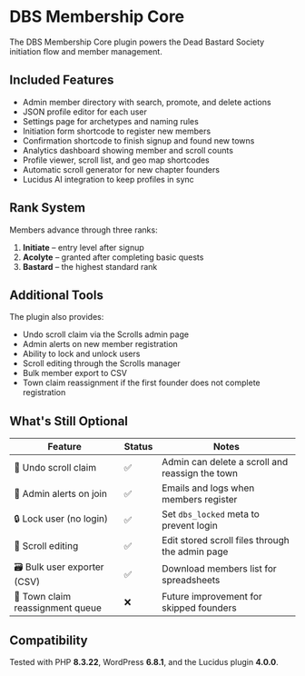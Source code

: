 # DBS Membership Core

The DBS Membership Core plugin powers the Dead Bastard Society initiation flow and member management.

## Included Features

- Admin member directory with search, promote, and delete actions
- JSON profile editor for each user
- Settings page for archetypes and naming rules
- Initiation form shortcode to register new members
- Confirmation shortcode to finish signup and found new towns
- Analytics dashboard showing member and scroll counts
- Profile viewer, scroll list, and geo map shortcodes
- Automatic scroll generator for new chapter founders
- Lucidus AI integration to keep profiles in sync

## Rank System

Members advance through three ranks:

1. **Initiate** – entry level after signup
2. **Acolyte** – granted after completing basic quests
3. **Bastard** – the highest standard rank

## Additional Tools

The plugin also provides:

- Undo scroll claim via the Scrolls admin page
- Admin alerts on new member registration
- Ability to lock and unlock users
- Scroll editing through the Scrolls manager
- Bulk member export to CSV
- Town claim reassignment if the first founder does not complete registration

## What's Still Optional

| Feature | Status | Notes |
| ------- | ------ | ----- |
| 🔄 Undo scroll claim | ✅ | Admin can delete a scroll and reassign the town |
| 📨 Admin alerts on join | ✅ | Emails and logs when members register |
| 🔒 Lock user (no login) | ✅ | Set `dbs_locked` meta to prevent login |
| 🔁 Scroll editing | ✅ | Edit stored scroll files through the admin page |
| 🗃️ Bulk user exporter (CSV) | ✅ | Download members list for spreadsheets |
| 🧭 Town claim reassignment queue | ❌ | Future improvement for skipped founders |

## Compatibility

Tested with PHP **8.3.22**, WordPress **6.8.1**, and the Lucidus plugin **4.0.0**.

